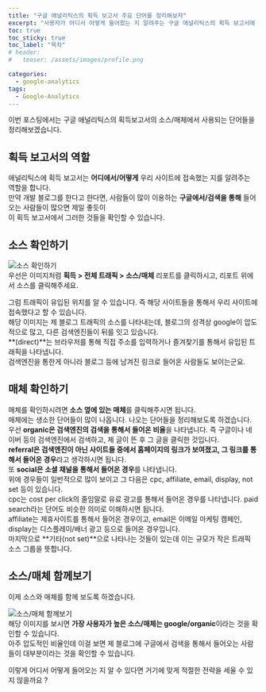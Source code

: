 ```yaml
---
title: "구글 애널리틱스의 획득 보고서 주요 단어를 정리해보자"
excerpt: "사용자가 어디서 어떻게 들어왔는 지 알려주는 구글 애널리틱스의 획득 보고서에 나오는 주요 단어들을 정리해보자"
toc: true
toc_sticky: true
toc_label: "목차"
# header:
#   teaser: /assets/images/profile.png

categories:
  - google-analytics
tags:
  - Google-Analytics
---
```


이번 포스팅에서는 구글 애널리틱스의 획득보고서의 소스/매체에서 사용되는 단어들을 정리해보겠습니다.

## 획득 보고서의 역할

애널리틱스에 획득 보고서는 **어디에서/어떻게** 우리 사이트에 접속했는 지를 알려주는 역할을 합니다.  
만약 개발 블로그를 한다고 한다면, 사람들이 많이 이용하는 **구글에서/검색을 통해** 들어오는 사람들이 많으면 제일 좋듯이  
이 획득 보고서에서 그러한 것들을 확인할 수 있습니다.

## 소스 확인하기

![소스 확인하기](https://drive.google.com/uc?id=1AgxrC0IJOtiZs8g3uRnj_XNlbv3Wupxj)  
우선은 이미지처럼 **획득 > 전체 트래픽 > 소스/매체** 리포트를 클릭하시고, 리포트 위에서 소스를 클릭해주세요.

그럼 트래픽이 유입된 위치를 알 수 있습니다. 즉 해당 사이트들을 통해서 우리 사이트에 접속했다고 할 수 있습니다.  
해당 이미지는 제 블로그 트래픽의 소스를 나타내는데, 블로그의 성격상 google이 압도적으로 많고, 다른 검색엔진들이 뒤를 잇고 있습니다.  
**(direct)**는 브라우저를 통해 직접 주소를 입력하거나 즐겨찾기를 통해서 유입된 트래픽을 나타냅니다.  
검색엔진을 통한게 아니라 블로그 등에 남겨진 링크로 들어온 사람들도 보이는군요.

## 매체 확인하기

매체를 확인하시려면 **소스 옆에 있는 매체**를 클릭해주시면 됩니다.  
매체에는 생소한 단어들이 많이 나옵니다. 나오는 단어들을 정리해보도록 하겠습니다.  
우선 **organic은 검색엔진의 검색을 통해서 들어온 비율**을 나타냅니다. 즉 구글이나 네이버 등의 검색엔진에서 검색하고, 제 글이 뜬 후 그 글을 클릭한 것입니다.  
**referral은 검색엔진이 아닌 사이트들 중에서 홈페이지의 링크가 보여졌고, 그 링크를 통해서 들어온 경우**라고 생각하시면 됩니다.  
또 **social은 소셜 채널을 통해서 들어온 경우**를 나타냅니다.  
위에 경우들이 일반적으로 많이 보이고 그 다음은 cpc, affiliate, email, display, not set 등이 있습니다.  
cpc는 cost per click의 줄임말로 유료 광고를 통해서 들어온 경우를 나타냅니다. paid search라는 단어도 비슷한 의미로 이해하시면 됩니다.  
affiliate는 제휴사이트를 통해서 들어온 경우이고, email은 이메일 마케팅 캠페인, display는 디스플레이/배너 광고 등으로 들어온 경우입니다.  
마지막으로 **기타(not set)**으로 나타나는 것들이 있는데 이는 규모가 작은 트래픽 소스 그룹을 뜻합니다.

## 소스/매체 함께보기

이제 소스와 매체를 함께 보도록 하겠습니다.

![소스/매체 함께보기](https://drive.google.com/uc?id=1Du6xsM2NONloekmjNNM-soIH2yxxqWH-)  
해당 이미지를 보시면 **가장 사용자가 높은 소스/매체는 google/organic**이라는 것을 확인할 수 있습니다.  
아주 압도적인 비율인데 이걸 보면 제 블로그에 구글에서 검색을 통해서 들어오는 사람들이 대부분이라는 것을 확인할 수 있습니다.

이렇게 어디서 어떻게 들어오는 지 알 수 있다면 거기에 맞게 적절한 전략을 세울 수 있지 않을까요 ?
